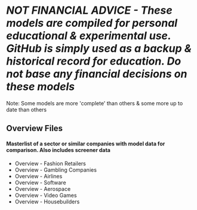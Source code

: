 # *NOT FINANCIAL ADVICE - These models are compiled for personal educational & experimental use. GitHub is simply used as a backup & historical record for education. Do not base any financial decisions on these models*


Note: Some models are more 'complete' than others & some more up to date than others


## Overview Files
#### Masterlist of a sector or similar companies with model data for comparison. Also includes screener data
- Overview - Fashion Retailers
- Overview - Gambling Companies
- Overview - Airlines
- Overview - Software
- Overview - Aerospace
- Overview - Video Games
- Overview - Housebuilders
